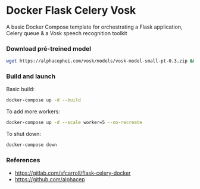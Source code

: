 # Docker Flask Celery Vosk

A basic Docker Compose template for orchestrating a Flask application, Celery queue & a Vosk speech recognition toolkit

### Download pré-treined model

```bash
wget https://alphacephei.com/vosk/models/vosk-model-small-pt-0.3.zip && mv vosk-model-small-pt-0.3.zip ./worker && unzip ./worker/vosk-model-small-pt-0.3.zip -d ./worker
```

### Build and launch

Basic build:
```bash
docker-compose up -d --build
```

To add more workers:
```bash
docker-compose up -d --scale worker=5 --no-recreate
```

To shut down:

```bash
docker-compose down
```

### References

- https://gitlab.com/sfcarroll/flask-celery-docker
- https://github.com/alphacep
